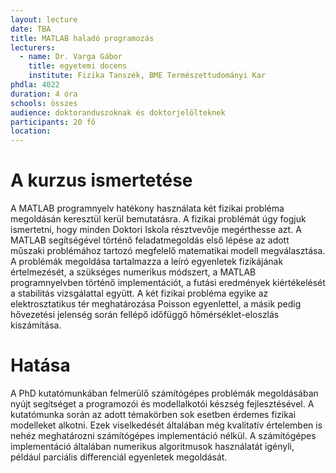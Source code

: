 ```yaml
---
layout: lecture
date: TBA
title: MATLAB haladó programozás
lecturers:
  - name: Dr. Varga Gábor
    title: egyetemi docens
    institute: Fizika Tanszék, BME Természettudományi Kar
phdla: 4022
duration: 4 óra
schools: összes
audience: doktoranduszoknak és doktorjelölteknek
participants: 20 fő
location: 
---
```


# A kurzus ismertetése

A MATLAB programnyelv hatékony használata két fizikai probléma megoldásán keresztül kerül bemutatásra. A fizikai problémát úgy fogjuk ismertetni, hogy minden Doktori Iskola résztvevője megérthesse azt. A MATLAB segítségével történő feladatmegoldás első lépése az adott műszaki problémához tartozó megfelelő matematikai modell megválasztása. A problémák megoldása tartalmazza a leíró egyenletek fizikájának értelmezését, a szükséges numerikus módszert, a MATLAB programnyelvben történő implementációt, a futási eredmények kiértékelését a stabilitás vizsgálattal együtt. A két fizikai probléma egyike az elektrosztatikus tér meghatározása Poisson egyenlettel, a másik pedig hővezetési jelenség során fellépő időfüggő hőmérséklet-eloszlás kiszámítása.

# Hatása

A PhD kutatómunkában felmerülő számítógépes problémák megoldásában nyújt segítséget a programozói és modellalkotói készség fejlesztésével. A kutatómunka során az adott témakörben sok esetben érdemes fizikai modelleket alkotni. Ezek viselkedését általában még kvalitatív értelemben is nehéz meghatározni számítógépes implementáció nélkül. A számítógépes implementáció általában numerikus algoritmusok használatát igényli, például parciális differenciál egyenletek megoldását.
